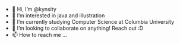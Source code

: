 - 👋 Hi, I’m @kynsity
- 👀 I’m interested in java and illustration
- 🌱 I’m currently studying Computer Science at Columbia University
- 💞️ I’m looking to collaborate on anything! Reach out :D
- 📫 How to reach me ... 

<!---
kynsity/kynsity is a ✨ special ✨ repository because its `README.md` (this file) appears on your GitHub profile.
You can click the Preview link to take a look at your changes.
--->
